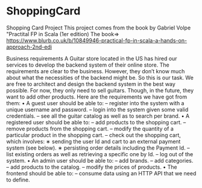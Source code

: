 # ShoppingCard
Shopping Card Project
This project comes from the book by Gabriel Volpe "Practital FP in Scala (1er edition) 
The book=> https://www.blurb.co.uk/b/10849946-practical-fp-in-scala-a-hands-on-approach-2nd-edi

Business requirements
A Guitar store located in the US has hired our services to develop the backend system of
their online store. The requirements are clear to the business. However, they don’t know
much about what the necessities of the backend might be. So this is our task. We are
free to architect and design the backend system in the best way possible.
For now, they only need to sell guitars. Though, in the future, they want to add other
products. Here are the requirements we have got from them:
• A guest user should be able to:
    – register into the system with a unique username and password.
    – login into the system given some valid credentials.
    – see all the guitar catalog as well as to search per brand.
• A registered user should be able to:
    – add products to the shopping cart.
    – remove products from the shopping cart.
    – modify the quantity of a particular product in the shopping cart.
    – check out the shopping cart, which involves:
        ∗ sending the user Id and cart to an external payment system (see below).
        ∗ persisting order details including the Payment Id.
    – list existing orders as well as retrieving a specific one by Id.
    – log out of the system.
• An admin user should be able to:
    – add brands.
    – add categories.
    – add products to the catalog.
    – modify the prices of products.
• The frontend should be able to:
    – consume data using an HTTP API that we need to define.
